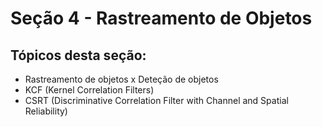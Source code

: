 # Seção 4 -  Rastreamento de Objetos

## Tópicos desta seção:
- Rastreamento de objetos x Deteção de objetos
- KCF (Kernel Correlation Filters)
- CSRT (Discriminative Correlation Filter with Channel and Spatial Reliability)